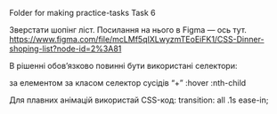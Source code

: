 Folder for making practice-tasks
Task 6

Зверстати шопінг ліст. Посилання на нього в Figma — ось тут.
https://www.figma.com/file/mcLMf5qIXLwyzmTEoEiFK1/CSS-Dinner-shoping-list?node-id=2%3A81

В рішенні обов’язково повинні бути використані селектори:

за елементом
за класом
селектор сусідів “+”
:hover
:nth-child

Для плавних анімацій використай CSS-код:
transition: all .1s ease-in;
